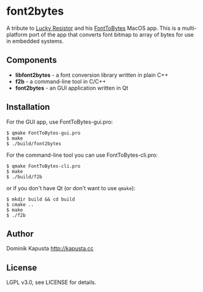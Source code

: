 font2bytes
========================

A tribute to [Lucky Resistor](http://luckyresistor.me) and his [FontToBytes](https://github.com/LuckyResistor/FontToBytes) MacOS app. This is a multi-platform port of the app that converts font bitmap to array of bytes for use in embedded systems.

Components
-------------------

* **libfont2bytes** - a font conversion library written in plain C++
* **f2b** - a command-line tool in C/C++
* **font2bytes** - an GUI application written in Qt


Installation
-------------------
For the GUI app, use FontToBytes-gui.pro:

    $ qmake FontToBytes-gui.pro
    $ make
    $ ./build/font2bytes

For the command-line tool you can use FontToBytes-cli.pro:

    $ qmake FontToBytes-cli.pro
    $ make
    $ ./build/f2b

or if you don't have Qt (or don't want to use `qmake`):

    $ mkdir build && cd build
    $ cmake ..
    $ make
    $ ./f2b

Author
-------------------

Dominik Kapusta http://kapusta.cc


License
-------------------
LGPL v3.0, see LICENSE for details.
